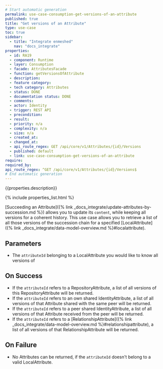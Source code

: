 ```yaml
---
# Start automatic generation
permalink: use-case-consumption-get-versions-of-an-attribute
published: true
title: "Get versions of an Attribute"
type: use-case
toc: true
sidebar:
  - title: "Integrate enmeshed"
    nav: "docs_integrate"
properties:
  - id: RA19
  - component: Runtime
  - layer: Consumption
  - facade: AttributesFacade
  - function: getVersionsOfAttribute
  - description:
  - feature category:
  - tech category: Attributes
  - status: DONE
  - documentation status: DONE
  - comments:
  - actor: Identity
  - trigger: REST API
  - precondition:
  - result:
  - priority: n/a
  - complexity: n/a
  - size: n/a
  - created_at:
  - changed_at:
  - api_route_regex: GET /api/core/v1/Attributes/{id}/Versions
  - published: default
  - link: use-case-consumption-get-versions-of-an-attribute
require:
required_by:
api_route_regex: ^GET /api/core/v1/Attributes/{id}/Versions$
# End automatic generation
---
```


{{properties.description}}

{% include properties_list.html %}

[Succeeding an Attribute]({% link _docs_integrate/update-attributes-by-succession.md %}) allows you to update its `content`, while keeping all versions for a coherent history.
This use case allows you to retrieve a list of all those versions of the succession chain for a specified [LocalAttribute]({% link _docs_integrate/data-model-overview.md %}#localattribute).

## Parameters

- The `attributeId` belonging to a LocalAttribute you would like to know all versions of

## On Success

- If the `attributeId` refers to a RepositoryAttribute, a list of all versions of this RepositoryAttribute will be returned.
- If the `attributeId` refers to an own shared IdentityAttribute, a list of all versions of that Attribute shared with the same peer will be returned.
- If the `attributeId` refers to a peer shared IdentityAttribute, a list of all versions of that Attribute received from the peer will be returned.
- If the `attributeId` refers to a [RelationshipAttribute]({% link _docs_integrate/data-model-overview.md %}#relationshipattribute), a list of all versions of that RelationshipAttribute will be returned.

## On Failure

- No Attributes can be returned, if the `attributeId` doesn't belong to a valid LocalAttribute.
